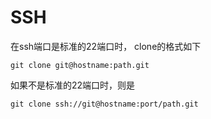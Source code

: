 # SSH

在ssh端口是标准的22端口时， clone的格式如下

```
git clone git@hostname:path.git
```

如果不是标准的22端口时，则是

```
git clone ssh://git@hostname:port/path.git
```

